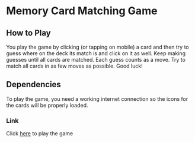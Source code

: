 # Memory Card Matching Game

## How to Play

You play the game by clicking (or tapping on mobile) a card and then try to guess where on the deck its match is and click on it as well. Keep making guesses until all cards are matched. Each guess counts as a move. Try to match all cards in as few moves as possible. Good luck!

## Dependencies

To play the game, you need a working internet connection so the icons for the cards will be properly loaded.

### Link

Click [here](jaym97.github.io/memoryGame) to play the game
